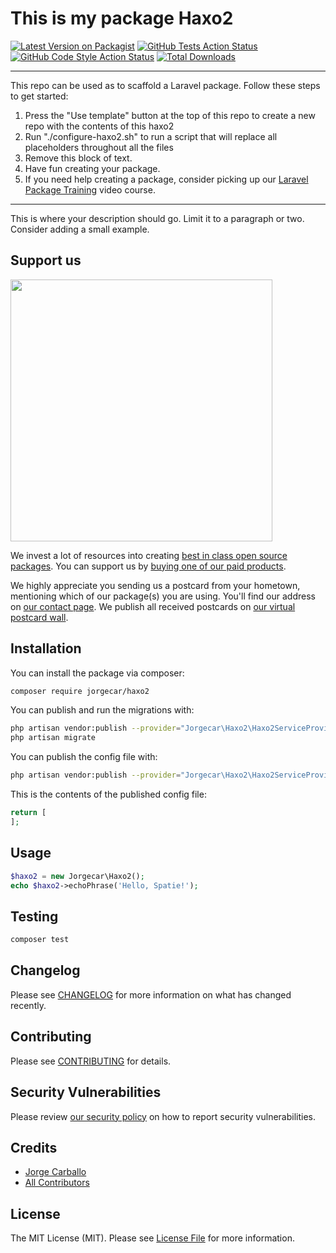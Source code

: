 # This is my package Haxo2

[![Latest Version on Packagist](https://img.shields.io/packagist/v/jorgecar/haxo2.svg?style=flat-square)](https://packagist.org/packages/jorgecar/haxo2)
[![GitHub Tests Action Status](https://img.shields.io/github/workflow/status/jorgecar/haxo2/run-tests?label=tests)](https://github.com/jorgecar/haxo2/actions?query=workflow%3Arun-tests+branch%3Amain)
[![GitHub Code Style Action Status](https://img.shields.io/github/workflow/status/jorgecar/haxo2/Check%20&%20fix%20styling?label=code%20style)](https://github.com/jorgecar/haxo2/actions?query=workflow%3A"Check+%26+fix+styling"+branch%3Amain)
[![Total Downloads](https://img.shields.io/packagist/dt/jorgecar/haxo2.svg?style=flat-square)](https://packagist.org/packages/jorgecar/haxo2)

---
This repo can be used as to scaffold a Laravel package. Follow these steps to get started:

1. Press the "Use template" button at the top of this repo to create a new repo with the contents of this haxo2
2. Run "./configure-haxo2.sh" to run a script that will replace all placeholders throughout all the files
3. Remove this block of text.
4. Have fun creating your package.
5. If you need help creating a package, consider picking up our <a href="https://laravelpackage.training">Laravel Package Training</a> video course.
---

This is where your description should go. Limit it to a paragraph or two. Consider adding a small example.

## Support us

[<img src="https://github-ads.s3.eu-central-1.amazonaws.com/haxo2.jpg?t=1" width="419px" />](https://spatie.be/github-ad-click/haxo2)

We invest a lot of resources into creating [best in class open source packages](https://spatie.be/open-source). You can support us by [buying one of our paid products](https://spatie.be/open-source/support-us).

We highly appreciate you sending us a postcard from your hometown, mentioning which of our package(s) you are using. You'll find our address on [our contact page](https://spatie.be/about-us). We publish all received postcards on [our virtual postcard wall](https://spatie.be/open-source/postcards).

## Installation

You can install the package via composer:

```bash
composer require jorgecar/haxo2
```

You can publish and run the migrations with:

```bash
php artisan vendor:publish --provider="Jorgecar\Haxo2\Haxo2ServiceProvider" --tag="haxo2-migrations"
php artisan migrate
```

You can publish the config file with:
```bash
php artisan vendor:publish --provider="Jorgecar\Haxo2\Haxo2ServiceProvider" --tag="haxo2-config"
```

This is the contents of the published config file:

```php
return [
];
```

## Usage

```php
$haxo2 = new Jorgecar\Haxo2();
echo $haxo2->echoPhrase('Hello, Spatie!');
```

## Testing

```bash
composer test
```

## Changelog

Please see [CHANGELOG](CHANGELOG.md) for more information on what has changed recently.

## Contributing

Please see [CONTRIBUTING](.github/CONTRIBUTING.md) for details.

## Security Vulnerabilities

Please review [our security policy](../../security/policy) on how to report security vulnerabilities.

## Credits

- [Jorge Carballo](https://github.com/jorgecar)
- [All Contributors](../../contributors)

## License

The MIT License (MIT). Please see [License File](LICENSE.md) for more information.
